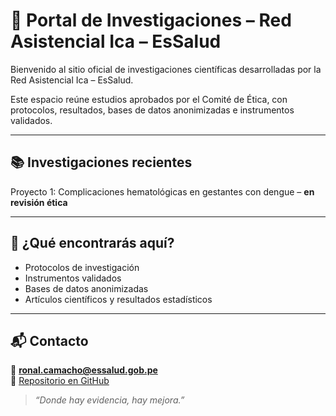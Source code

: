 # 🧬 Portal de Investigaciones – Red Asistencial Ica – EsSalud

Bienvenido al sitio oficial de investigaciones científicas desarrolladas por la Red Asistencial Ica – EsSalud.

Este espacio reúne estudios aprobados por el Comité de Ética, con protocolos, resultados, bases de datos anonimizadas e instrumentos validados.

---

## 📚 Investigaciones recientes

Proyecto 1: Complicaciones hematológicas en gestantes con dengue – **en revisión ética**

---

## 🧩 ¿Qué encontrarás aquí?

- Protocolos de investigación
- Instrumentos validados
- Bases de datos anonimizadas
- Artículos científicos y resultados estadísticos

---

## 📬 Contacto

📧 **ronal.camacho@essalud.gob.pe**  
🔗 [Repositorio en GitHub](https://github.com/Ronal-Camacho/Estudios-y-Proyectos-Red-Asistencial-Ica)

> _“Donde hay evidencia, hay mejora.”_
